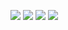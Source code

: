 ![](/01/screenshots/1.png)
![](/01/screenshots/2.png)
![](/01/screenshots/3.png)
![](/01/screenshots/4.png)
